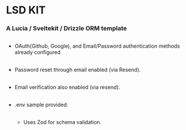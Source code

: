 # LSD KIT

### A Lucia / Sveltekit / Drizzle ORM template

<pre>
</pre>

- OAuth(Github, Google), and Email/Password authentication methods already configured
  \
  &nbsp;

- Password reset through email enabled (via Resend).
  \
  &nbsp;

- Email verification also enabled (via resend).
  \
  &nbsp;

- .env sample provided.
  \
  &nbsp;
  
  - Uses Zod for schema validation.   